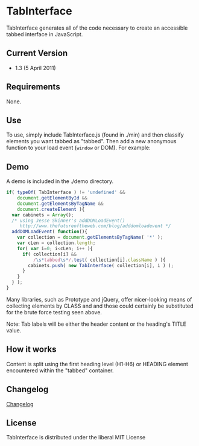 # TabInterface

TabInterface generates all of the code necessary to create an accessible tabbed interface in JavaScript.

## Current Version

* 1.3 (5 April 2011)

## Requirements

None.

## Use

To use, simply include TabInterface.js (found in ./min) and then classify elements you want tabbed as "tabbed". Then add a new anonymous function to your load event (`window` or DOM). For example:

## Demo

A demo is included in the ./demo directory.

```javascript
if( typeOf( TabInterface ) != 'undefined' &&
    document.getElementById &&
    document.getElementsByTagName &&
    document.createElement ){
  var cabinets = Array();
  /* using Jesse Skinner's addDOMLoadEvent()
     http://www.thefutureoftheweb.com/blog/adddomloadevent */
  addDOMLoadEvent( function(){
    var collection = document.getElementsByTagName( '*' );
    var cLen = collection.length;
    for( var i=0; i<cLen; i++ ){
      if( collection[i] &&
          /\s*tabbed\s*/.test( collection[i].className ) ){
        cabinets.push( new TabInterface( collection[i], i ) );
      }
    }
  } );
}
```
Many libraries, such as Prototype and jQuery, offer nicer-looking means of collecting elements by CLASS and and those could certainly be substituted for the brute force testing seen above.

Note: Tab labels will be either the header content or the heading's TITLE value.

## How it works

Content is split using the first heading level (H1-H6) or HEADING element encountered within the "tabbed" container.

## Changelog
[Changelog](CHANGELOG.md)

## License

TabInterface is distributed under the liberal MIT License
